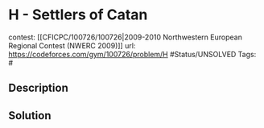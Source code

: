 # H - Settlers of Catan

contest: [[CFICPC/100726/100726|2009-2010 Northwestern European Regional Contest (NWERC 2009)]]
url: https://codeforces.com/gym/100726/problem/H
#Status/UNSOLVED
Tags: #

## Description

## Solution

